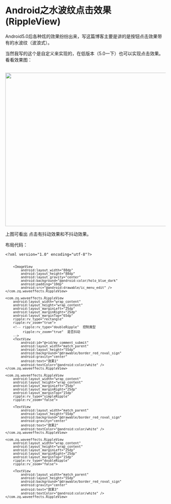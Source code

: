 # Android之水波纹点击效果(RippleView) 
  <p>Android5.0后各种炫的效果纷纷出来，写这篇博客主要是讲的是按钮点击效果带有的水波纹（波浪式）。</p> 
<p>当然我写的这个是自定义来实现的，在低版本（5.0一下）也可以实现点击效果。看看效果图：</p> 
<p>&nbsp;&nbsp;&nbsp;&nbsp;&nbsp;&nbsp;&nbsp;&nbsp;&nbsp; <img alt="" height="483" src="https://static.oschina.net/uploads/space/2017/0324/171131_dKcx_2945455.gif" width="594"></p> 
<p>上图可看出 点击有抖动效果和不抖动效果。</p> 
<p>布局代码：</p> 
<pre><code class="language-html">&lt;?xml version="1.0" encoding="utf-8"?&gt;
<LinearLayout xmlns:android="http://schemas.android.com/apk/res/android"
    xmlns:ripple="http://schemas.android.com/apk/res-auto"
    xmlns:tools="http://schemas.android.com/tools"
    android:id="@+id/activity_main"
    android:layout_width="match_parent"
    android:layout_height="match_parent"
    android:orientation="vertical"
    tools:context="com.zq.waveeffects.MainActivity>

   <!--其他属性自行测试-->

   <com.zq.waveeffects.RippleView
        android:id="@+id/more"
        android:layout_width="?android:actionBarSize"
        android:layout_height="?android:actionBarSize"
        android:layout_margin="5dp"
        ripple:rv_centered="true">

        <ImageView
            android:layout_width="88dp"
            android:layout_height="88dp"
            android:layout_gravity="center"
            android:background="@android:color/holo_blue_dark"
            android:padding="10dp"
            android:src="@android:drawable/ic_menu_edit" />
    </com.zq.waveeffects.RippleView>

    <com.zq.waveeffects.RippleView
        android:layout_width="wrap_content"
        android:layout_height="wrap_content"
        android:layout_marginLeft="25dp"
        android:layout_marginRight="25dp"
        android:layout_marginTop="65dp"
        ripple:rv_type="rectangle"
        ripple:rv_zoom="true">
        <!-- ripple:rv_type="doubleRipple"  控制类型
             ripple:rv_zoom="true"  是否抖动
        -->
        <TextView
            android:id="@+id/my_comment_submit"
            android:layout_width="match_parent"
            android:layout_height="55dp"
            android:background="@drawable/border_red_roval_sign"
            android:gravity="center"
            android:text="效果1"
            android:textColor="@android:color/white" />
    </com.zq.waveeffects.RippleView>

    <com.zq.waveeffects.RippleView
        android:layout_width="wrap_content"
        android:layout_height="wrap_content"
        android:layout_marginLeft="25dp"
        android:layout_marginRight="25dp"
        android:layout_marginTop="15dp"
        ripple:rv_type="simpleRipple"
        ripple:rv_zoom="false">

        <TextView
            android:layout_width="match_parent"
            android:layout_height="55dp"
            android:background="@drawable/border_red_roval_sign"
            android:gravity="center"
            android:text="效果2"
            android:textColor="@android:color/white" />
    </com.zq.waveeffects.RippleView>

    <com.zq.waveeffects.RippleView
        android:layout_width="wrap_content"
        android:layout_height="wrap_content"
        android:layout_marginLeft="25dp"
        android:layout_marginRight="25dp"
        android:layout_marginTop="15dp"
        ripple:rv_type="doubleRipple"
        ripple:rv_zoom="false">

        <TextView
            android:layout_width="match_parent"
            android:layout_height="55dp"
            android:background="@drawable/border_red_roval_sign"
            android:gravity="center"
            android:text="效果3"
            android:textColor="@android:color/white" />
    </com.zq.waveeffects.RippleView>
</LinearLayout>
</code></pre> 

